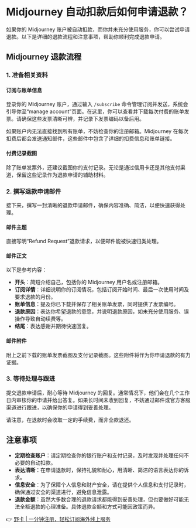 # Midjourney 自动扣款后如何申请退款？

如果你的 Midjourney 账户被自动扣款，而你并未充分使用服务，你可以尝试申请退款。以下是详细的退款流程和注意事项，帮助你顺利完成退款申请。

## Midjourney 退款流程

### 1. 准备相关资料

#### 订阅与账单信息
登录你的 Midjourney 账户，通过输入 `/subscribe` 命令管理订阅并发送，系统会引导你至“manage account”页面。在这里，你可以查看并下载每次付费的账单发票。请确保这些发票清晰可辨，并记录下发票编码以备后用。

如果账户内无法直接找到所有账单，不妨检查你的注册邮箱。Midjourney 在每次扣费后都会发送通知邮件，这些邮件中包含了详细的扣费信息和账单链接。

#### 付费记录截图
除了账单发票外，还建议截图你的支付记录。无论是通过信用卡还是其他支付渠道，保留这些记录作为退款申请的辅助材料。

### 2. 撰写退款申请邮件

接下来，撰写一封清晰的退款申请邮件，确保内容准确、简洁，以便快速获得处理。

#### 邮件主题
直接写明“Refund Request”退款请求，以便邮件能被快速归类处理。

#### 邮件正文
以下是参考内容：

- **开头**：简短介绍自己，包括你的 Midjourney 用户名或注册邮箱。
- **订阅详情**：详细说明你的订阅情况，包括订阅开始时间、最后一次使用时间及要求退款的月份。
- **账单信息**：提及你已下载并保存了相关账单发票，同时提供了发票编号。
- **退款原因**：表达你希望退款的意愿，并说明退款原因，如未充分使用服务、误操作导致自动续费等。
- **结尾**：表达感谢并期待快速回复。

#### 邮件附件
附上之前下载的账单发票截图及支付记录截图。这些附件将作为你申请退款的有力证据。

### 3. 等待处理与跟进

提交退款申请后，耐心等待 Midjourney 的回复。通常情况下，他们会在几个工作日内审核你的申请并给出答复。如果长时间未收到回复，不妨通过邮件或官方客服渠道进行跟进，以确保你的申请得到妥善处理。

请注意，在退款时会收取一定的手续费，而非全款退还。

## 注意事项

- **定期检查账户**：请定期检查你的银行账户和支付记录，及时发现并处理任何不必要的自动扣款。
- **表达清晰**：在申请退款时，保持礼貌和耐心，用清晰、简洁的语言表达你的诉求。
- **信息安全**：为了保障个人信息和财产安全，请在提供个人信息和支付记录时，确保通过安全的渠道进行，避免信息泄露。
- **退款金额**：虽然大多数合理的退款请求都能得到妥善处理，但也要做好可能无法全额退款的心理准备。具体退款金额和方式可能因政策而异。

👉 [野卡 | 一分钟注册，轻松订阅海外线上服务](https://bbtdd.com/yeka)